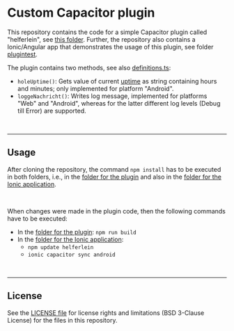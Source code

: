 # Custom Capacitor plugin #

This repository contains the code for a simple Capacitor plugin called "helferlein", see [this folder](helferlein).
Further, the repository also contains a Ionic/Angular app that demonstrates the usage of this plugin, see folder [plugintest](plugintest).

The plugin contains two methods, see also [definitions.ts](helferlein/src/definitions.ts):
* `holeUptime()`: Gets value of current [uptime](https://en.wikipedia.org/wiki/Uptime) as string containing hours and minutes; 
  only implemented for platform "Android".
* `loggeNachricht()`: Writes log message, implemented for platforms "Web" and "Android", 
  whereas for the latter different log levels (Debug till Error) are supported.

<br>

----
## Usage ##

After cloning the repository, the command `npm install` has to be executed in both folders, 
i.e., in the [folder for the plugin](helferlein) and also in the [folder for the Ionic application](plugintest).

<br>

When changes were made in the plugin code, then the following commands have to be executed:
* In the [folder for the plugin](helferlein): `npm run build`
* In the [folder for the Ionic application](plugintest): 
  * `npm update helferlein` 
  * `ionic capacitor sync android`

<br>

----
## License ##

See the [LICENSE file](LICENSE.md) for license rights and limitations (BSD 3-Clause License)
for the files in this repository.

<br>
